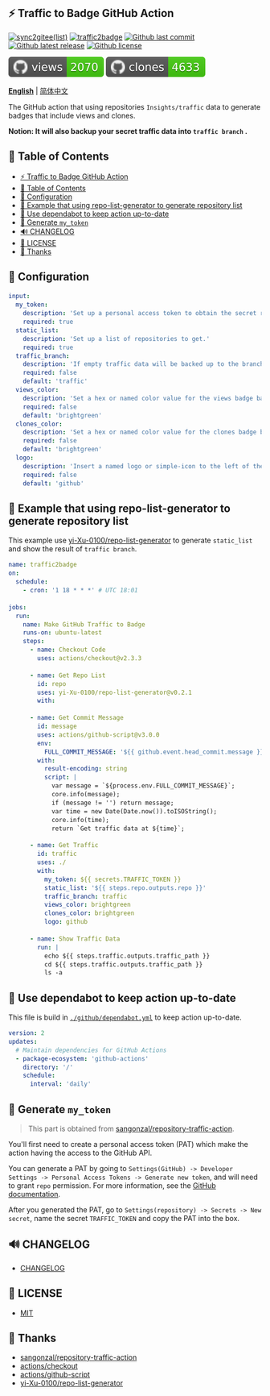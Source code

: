 ## ⚡️ Traffic to Badge GitHub Action

[![sync2gitee(list)](<https://github.com/yi-Xu-0100/hub-mirror/workflows/sync2gitee(list)/badge.svg>)](https://github.com/yi-Xu-0100/hub-mirror)
[![traffic2badge](https://github.com/yi-Xu-0100/traffic-to-badge/workflows/traffic2badge/badge.svg)](https://github.com/yi-Xu-0100/traffic-to-badge/actions?query=workflow%3Atraffic2badge)
[![Github last commit](https://img.shields.io/github/last-commit/yi-Xu-0100/traffic-to-badge)](https://github.com/yi-Xu-0100/traffic-to-badge)
[![Github latest release](https://img.shields.io/github/v/release/yi-Xu-0100/traffic-to-badge)](https://github.com/yi-Xu-0100/traffic-to-badge/releases)
[![Github license](https://img.shields.io/github/license/yi-Xu-0100/traffic-to-badge)](./LICENSE)

[![GitHub views](https://raw.githubusercontent.com/yi-Xu-0100/traffic2badge/traffic/traffic-traffic-to-badge/views.svg)](https://github.com/yi-Xu-0100/traffic2badge#README)
[![GitHub clones](https://raw.githubusercontent.com/yi-Xu-0100/traffic2badge/traffic/traffic-traffic-to-badge/clones.svg)](https://github.com/yi-Xu-0100/traffic2badge#README)

[**English**](.README.md) | [简体中文](./README_CN.md)

The GitHub action that using repositories `Insights/traffic` data to generate badges that include views and clones.

**Notion: It will also backup your secret traffic data into `traffic branch` .**

## 🎨 Table of Contents

- [⚡️ Traffic to Badge GitHub Action](#️-traffic-to-badge-github-action)
- [🎨 Table of Contents](#-table-of-contents)
- [🚀 Configuration](#-configuration)
- [📝 Example that using repo-list-generator to generate repository list](#-example-that-using-repo-list-generator-to-generate-repository-list)
- [📝 Use dependabot to keep action up-to-date](#-use-dependabot-to-keep-action-up-to-date)
- [🙈 Generate `my_token`](#-generate-my_token)
- [🔊 CHANGELOG](#-changelog)
- [📄 LICENSE](#-license)
- [🎉 Thanks](#-thanks)

## 🚀 Configuration

```yaml
input:
  my_token:
    description: 'Set up a personal access token to obtain the secret repository traffic data.'
    required: true
  static_list:
    description: 'Set up a list of repositories to get.'
    required: true
  traffic_branch:
    description: 'If empty traffic data will be backed up to the branch named traffic.'
    required: false
    default: 'traffic'
  views_color:
    description: 'Set a hex or named color value for the views badge background.'
    required: false
    default: 'brightgreen'
  clones_color:
    description: 'Set a hex or named color value for the clones badge background.'
    required: false
    default: 'brightgreen'
  logo:
    description: 'Insert a named logo or simple-icon to the left of the label.'
    required: false
    default: 'github'
```

## 📝 Example that using repo-list-generator to generate repository list

This example use [yi-Xu-0100/repo-list-generator](https://github.com/yi-Xu-0100/repo-list-generator) to generate `static_list` and show the result of `traffic branch`.

```yaml
name: traffic2badge
on:
  schedule:
    - cron: '1 18 * * *' # UTC 18:01

jobs:
  run:
    name: Make GitHub Traffic to Badge
    runs-on: ubuntu-latest
    steps:
      - name: Checkout Code
        uses: actions/checkout@v2.3.3

      - name: Get Repo List
        id: repo
        uses: yi-Xu-0100/repo-list-generator@v0.2.1
        with:

      - name: Get Commit Message
        id: message
        uses: actions/github-script@v3.0.0
        env:
          FULL_COMMIT_MESSAGE: '${{ github.event.head_commit.message }}'
        with:
          result-encoding: string
          script: |
            var message = `${process.env.FULL_COMMIT_MESSAGE}`;
            core.info(message);
            if (message != '') return message;
            var time = new Date(Date.now()).toISOString();
            core.info(time);
            return `Get traffic data at ${time}`;

      - name: Get Traffic
        id: traffic
        uses: ./
        with:
          my_token: ${{ secrets.TRAFFIC_TOKEN }}
          static_list: '${{ steps.repo.outputs.repo }}'
          traffic_branch: traffic
          views_color: brightgreen
          clones_color: brightgreen
          logo: github

      - name: Show Traffic Data
        run: |
          echo ${{ steps.traffic.outputs.traffic_path }}
          cd ${{ steps.traffic.outputs.traffic_path }}
          ls -a
```

## 📝 Use dependabot to keep action up-to-date

This file is build in [`./github/dependabot.yml`](./.github/dependabot.yml) to keep action up-to-date.

```yaml
version: 2
updates:
  # Maintain dependencies for GitHub Actions
  - package-ecosystem: 'github-actions'
    directory: '/'
    schedule:
      interval: 'daily'
```

## 🙈 Generate `my_token`

> This part is obtained from [sangonzal/repository-traffic-action](https://github.com/sangonzal/repository-traffic-action).

You'll first need to create a personal access token (PAT) which make the action having the access to the GitHub API.

You can generate a PAT by going to `Settings(GitHub) -> Developer Settings -> Personal Access Tokens -> Generate new token`, and will need to grant `repo` permission. For more information, see the [GitHub documentation](https://docs.github.com/en/github/authenticating-to-github/creating-a-personal-access-token).

After you generated the PAT, go to `Settings(repository) -> Secrets -> New secret`, name the secret `TRAFFIC_TOKEN` and copy the PAT into the box.

## 🔊 CHANGELOG

- [CHANGELOG](./CHANGELOG.md)

## 📄 LICENSE

- [MIT](./LICENSE)

## 🎉 Thanks

- [sangonzal/repository-traffic-action](https://github.com/sangonzal/repository-traffic-action)
- [actions/checkout](https://github.com/actions/checkout)
- [actions/github-script](https://github.com/actions/github-script)
- [yi-Xu-0100/repo-list-generator](https://github.com/yi-Xu-0100/repo-list-generator)
